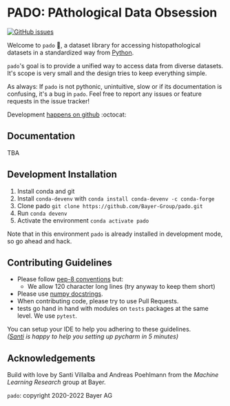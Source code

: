 # PADO: PAthological Data Obsession

[![GitHub issues](https://img.shields.io/github/issues/Bayer-Group/pado)](https://github.com/Bayer-Group/pado/issues)

Welcome to `pado` :wave:, a dataset library for accessing histopathological
datasets in a standardized way from [Python](https://www.python.org/).

`pado`'s goal is to provide a unified way to access data from diverse
datasets. It's scope is very small and the design tries to keep everything
simple.

As always: If `pado` is not pythonic,
unintuitive, slow or if its documentation is confusing, it's a bug in
`pado`. Feel free to report any issues or feature requests in the issue
tracker!

Development
[happens on github](https://github.com/Bayer-Group/pado)
:octocat:

## Documentation

TBA

## Development Installation

1. Install conda and git
2. Install `conda-devenv` with `conda install conda-devenv -c conda-forge`
3. Clone pado `git clone https://github.com/Bayer-Group/pado.git`
4. Run `conda devenv`
5. Activate the environment `conda activate pado`

Note that in this environment `pado` is already installed in development mode,
so go ahead and hack.


## Contributing Guidelines

- Please follow [pep-8 conventions](https://www.python.org/dev/peps/pep-0008/) but:
  - We allow 120 character long lines (try anyway to keep them short)
- Please use [numpy docstrings](https://numpydoc.readthedocs.io/en/latest/format.html#docstring-standard).
- When contributing code, please try to use Pull Requests.
- tests go hand in hand with modules on ```tests``` packages at the same level. We use ```pytest```.

You can setup your IDE to help you adhering to these guidelines.
<br>
_([Santi](https://github.com/sdvillal) is happy to help you setting up pycharm in 5 minutes)_


## Acknowledgements

Build with love by Santi Villalba and Andreas Poehlmann from the _Machine
Learning Research_ group at Bayer.

`pado`: copyright 2020-2022 Bayer AG
